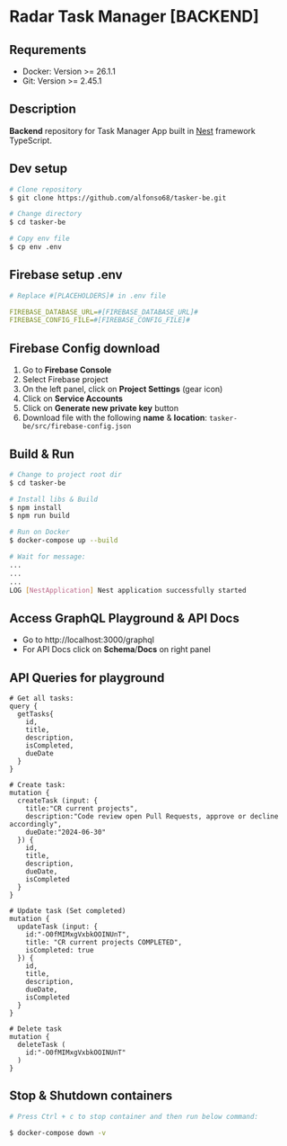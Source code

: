 # Radar Task Manager [BACKEND]

## Requrements
- Docker: Version >= 26.1.1
- Git: Version >= 2.45.1

## Description

**Backend** repository for Task Manager App built in [Nest](https://github.com/nestjs/nest) framework TypeScript.

## Dev setup

```bash
# Clone repository
$ git clone https://github.com/alfonso68/tasker-be.git

# Change directory
$ cd tasker-be

# Copy env file
$ cp env .env
```

## Firebase setup .env

```yaml
# Replace #[PLACEHOLDERS]# in .env file

FIREBASE_DATABASE_URL=#[FIREBASE_DATABASE_URL]#
FIREBASE_CONFIG_FILE=#[FIREBASE_CONFIG_FILE]#
```

## Firebase Config download

1. Go to **Firebase Console**
1. Select Firebase project
1. On the left panel, click on **Project Settings** (gear icon)
1. Click on **Service Accounts**
1. Click on **Generate new private key** button
1. Download file with the following **name** & **location**:
``
tasker-be/src/firebase-config.json
``

## Build & Run

```bash
# Change to project root dir
$ cd tasker-be

# Install libs & Build
$ npm install
$ npm run build

# Run on Docker
$ docker-compose up --build

# Wait for message:
...
...
...
LOG [NestApplication] Nest application successfully started
```


## Access GraphQL Playground & API Docs

- Go to http://localhost:3000/graphql
- For API Docs click on **Schema**/**Docs** on right panel


## API Queries for playground
```gql
# Get all tasks:
query {
  getTasks{
    id,
    title,
    description,
    isCompleted,
    dueDate
  }
}

# Create task:
mutation {
  createTask (input: {
    title:"CR current projects",
    description:"Code review open Pull Requests, approve or decline accordingly",
    dueDate:"2024-06-30"
  }) {
    id,
    title,
    description,
    dueDate,
    isCompleted
  }
}

# Update task (Set completed)
mutation {
  updateTask (input: {
    id:"-O0fMIMxgVxbkOOINUnT",
    title: "CR current projects COMPLETED",
    isCompleted: true
  }) {
    id,
    title,
    description,
    dueDate,
    isCompleted
  }
}

# Delete task
mutation {
  deleteTask (
    id:"-O0fMIMxgVxbkOOINUnT"
  )
}
```

## Stop & Shutdown containers
```bash
# Press Ctrl + c to stop container and then run below command:

$ docker-compose down -v 
```